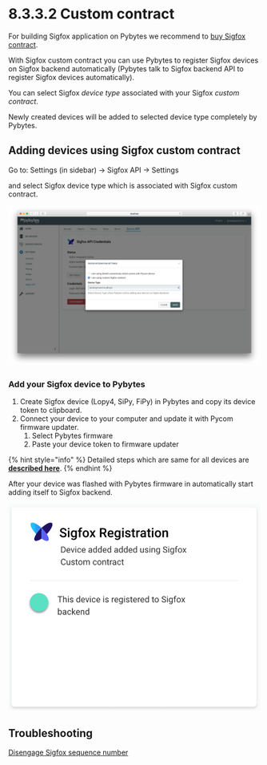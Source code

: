 # 8.3.3.2 Custom contract

For building Sigfox application on Pybytes we recommend to [buy Sigfox contract](https://buy.sigfox.com/).

With Sigfox custom contract you can use Pybytes to register Sigfox devices on Sigfox backend automatically \(Pybytes talk to Sigfox backend API to register Sigfox devices automatically\).

You can select Sigfox _device type_ associated with your Sigfox _custom contract_.

Newly created devices will be added to selected device type completely by Pybytes.

## Adding devices using Sigfox custom contract

Go to: Settings \(in sidebar\) → Sigfox API → Settings

and select Sigfox device type which is associated with Sigfox custom contract.

![](../../../.gitbook/assets/selectdevicetypecustomcontract.png)

### Add your Sigfox device to Pybytes

1. Create Sigfox device \(Lopy4, SiPy, FiPy\) in Pybytes and copy its device token to clipboard.
2. Connect your device to your computer and update it with Pycom firmware updater.
   1. Select Pybytes firmware
   2. Paste your device token to firmware updater

{% hint style="info" %}
Detailed steps which are same for all devices are [**described here**](../quick.md).
{% endhint %}

After your device was flashed with Pybytes firmware in automatically start adding itself to Sigfox backend.

![](../../../.gitbook/assets/sigfoxcustomcontractstatus.png)

## Troubleshooting

[Disengage Sigfox sequence number](../../../4.-tutorials-and-examples/sigfox.md#disengage-sequence-number)

